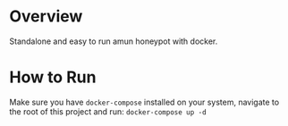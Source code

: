 # Overview

Standalone and easy to run amun honeypot with docker.

# How to Run

Make sure you have `docker-compose` installed on your system, navigate to the root of this project and run: `docker-compose up -d`
